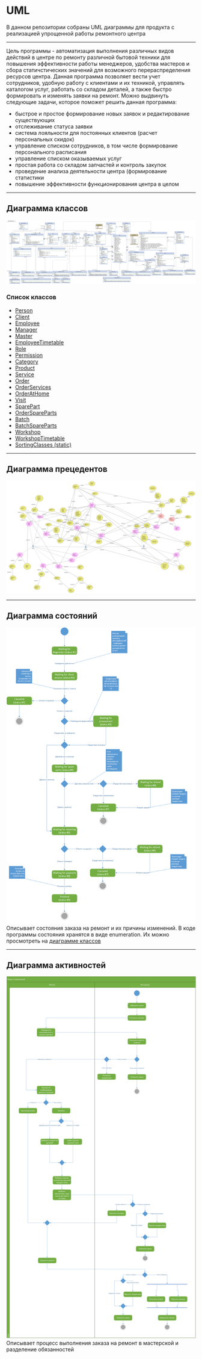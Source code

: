 # UML
В данном репозитории собраны UML диаграммы для продукта с реализацией упрощенной работы ремонтного центра
<hr>
<p>Цель программы - автоматизация выполнения различных видов действий в центре по ремонту различной бытовой техники для повышения эффективности работы менеджеров, удобства мастеров и сбора статичстических значений для возможного перераспределения ресурсов центра. Данная программа позволяет вести учет сотрудников, удобную работу с клиентами и их техникой, управлять каталогом услуг, работать со складом деталей, а также быстро формировать и изменять заявки на ремонт. Можно выдвинуть следующие задачи, которое поможет решить данная программа:</p>
<ul>
  <li>быстрое и простое формирование новых заявок и редактирование существующих</li>
  <li>отслеживание статуса заявки</li>
  <li>система лояльности для постоянных клиентов (расчет персональных скидок)</li>
  <li>управление списком сотрудников, в том числе формирование персонального расписания</li>
  <li>управление списком оказываемых услуг</li>
  <li>простая работа со складом запчастей и контроль закупок</li>
  <li>проведение анализа деятельности центра (формирование статистики</li>
  <li>повышение эффективности функционирования центра в целом</li>
</ul>

<hr>

## Диаграмма классов
![](./images/Classes_TechServ_Sergei.png "Диаграмма классов")

### Список классов
 - [Person](./descriptions/person.md "Класс Person")
 - [Client](./descriptions/client.md "Класс Client")
 - [Employee](./descriptions/employee.md "Класс Employee")
 - [Manager](./descriptions/manager.md "Класс Manager")
 - [Master](./descriptions/master.md "Класс Master")
 - [EmployeeTimetable](./descriptions/employeeTimetable.md "Класс EmployeeTimetable")
 - [Role](./descriptions/role.md "Класс Role")
 - [Permission](./descriptions/permission.md "Класс Permission")
 - [Category](./descriptions/category.md "Класс Category")
 - [Product](./descriptions/product.md "Класс Product")
 - [Service](./descriptions/service.md "Класс Service")
 - [Order](./descriptions/order.md "Класс Order")
 - [OrderServices](./orderServices.md "Класс OrderServices")
 - [OrderAtHome](./descriptions/orderAtHome.md "Класс OrderAtHome")
 - [Visit](./descriptions/visit.md "Класс Visit")
 - [SparePart](./descriptions/sparepart.md "Класс SparePart")
 - [OrderSpareParts](./descriptions/orderSpareparts.md "Класс OrderSpareParts")
 - [Batch](./descriptions/batch.md "Класс Batch")
 - [BatchSpareParts](./descriptions/batchSpareparts.md "Класс BatchSpareParts")
 - [Workshop](./descriptions/workshop.md "Класс Workshop")
 - [WorkshopTimetable](./descriptions/workshopTimetable.md "Класс WorkshopTimetalbe")
 - [SortingClasses (static)](./descriptions/staticLists.md "Статические классы сортировки")

<hr>

## Диаграмма прецедентов
![](./images/UseCases_TechServ_Sergei.png "Диаграмма прецедентов")

<hr>

## Диаграмма состояний
![](./images/Statechart_TechServ_Sergei.png "Диаграмма состояний")
Описывает состояния заказа на ремонт и их причины изменений. В коде программы состояния хранятся в виде enumeration. Их можно просмотреть на [диаграмме классов](#markdown-header-Диаграмма-классов)

<hr>

## Диаграмма активностей
![](./images/Activity_TechServ_Sergei.png "Диаграмма активностей")
Описывает процесс выполнения заказа на ремонт в мастерской и разделение обязанностей

